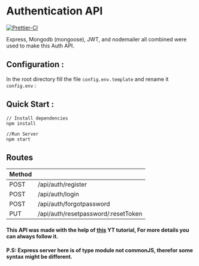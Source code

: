 # Authentication API
[![Prettier-CI](https://github.com/AssadAnabosi/Auth-API/actions/workflows/Prettier.yml/badge.svg)](https://github.com/AssadAnabosi/Auth-API/actions/workflows/Prettier.yml)

Express, Mongodb (mongoose), JWT, and nodemailer all combined were used to make this Auth API.

## Configuration :
In the root directory fill the file ```config.env.template``` and rename it ```config.env``` :

## Quick Start :

```
// Install dependencies 
npm install

//Run Server
npm start 

```

## Routes

| Method |                                     |
|--------|-------------------------------------|
| POST   | /api/auth/register                  |
| POST   | /api/auth/login                     |
| POST   | /api/auth/forgotpassword            |
| PUT    | /api/auth/resetpassword/:resetToken |

#### This API was made with the help of [this](https://youtu.be/YocRq-KesCM) YT tutorial, For more details you can always follow it.
#### P.S: Express server here is of type module not commonJS, therefor some syntax might be different.
